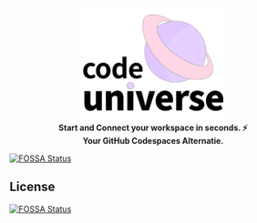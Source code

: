 <p align="center">
  <img src="./images/codeuniverse.png" width="250" /><br/>
  <strong>Start and Connect your workspace in seconds. ⚡️</strong><br/>
  <strong>Your GitHub Codespaces Alternatie.</strong>
</p>


[![FOSSA Status](https://app.fossa.com/api/projects/git%2Bgithub.com%2Fjctaoo%2Fcodeuniverse.svg?type=shield)](https://app.fossa.com/projects/git%2Bgithub.com%2Fjctaoo%2Fcodeuniverse?ref=badge_shield)


## License
[![FOSSA Status](https://app.fossa.com/api/projects/git%2Bgithub.com%2Fjctaoo%2Fcodeuniverse.svg?type=large)](https://app.fossa.com/projects/git%2Bgithub.com%2Fjctaoo%2Fcodeuniverse?ref=badge_large)
